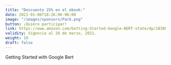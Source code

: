 ```yaml
---
title: "Descuento 25% en el ebook:"
date: 2021-01-06T18:26:06-06:00
image: "/images/sponsors/Pack.png"
button: ¡Quiero participar!
link: https://www.amazon.com/Getting-Started-Google-BERT-state/dp/1838821597/ref=sr_1_1?dchild=1&keywords=Getting+Started+with+Google+Bert&qid=1616136143&sr=8-1
validity: Vigencia al 26 de marzo, 2021.
weight: 10
draft: false
---
```


Getting Started with Google Bert


